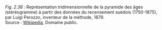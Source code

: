 *Fig. 2.38 :* Représentation tridimensionnelle de la pyramide des âges (stéréogramme) à partir des données du recensement suédois (1750-1875), par Luigi Perozzo, inventeur de la méthode, 1879.  
Source : [Wikipedia](https://fr.wikipedia.org/wiki/Luigi_Perozzo#/media/Fichier:Stereogram_(three-dimensional_population_pyramid)_modeled_on_actual_data_(Swedish_census,_1750-1875).jpg), Domaine public.